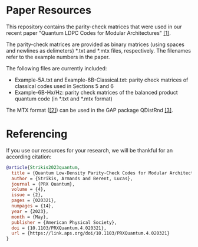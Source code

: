# Paper Resources
This repository contains the parity-check matrices that were used in our recent paper "Quantum LDPC Codes for Modular Architectures" [[1]](https://arxiv.org/abs/2209.14329).

The parity-check matrices are provided as binary matrices (using spaces and newlines as delimeters) *.txt and *.mtx files, respectively. The filenames refer to the example numbers in the paper.

The following files are currently included: 

* Example-5A.txt and Example-6B-Classical.txt: parity check matrices of classical codes used in Sections 5 and 6
* Example-6B-Hx/Hz: parity check matrices of the balanced product quantum code (in *.txt and *.mtx format)

The MTX format ([[2]](https://math.nist.gov/MatrixMarket/formats.html)) can be used in the GAP package QDistRnd [[3]](https://doi.org/10.21105/joss.04120).

# Referencing

If you use our resources for your research, we will be thankful for an according citation: 

```bibtex
@article{Strikis2023quantum,
  title = {Quantum Low-Density Parity-Check Codes for Modular Architectures},
  author = {Strikis, Armands and Berent, Lucas},
  journal = {PRX Quantum},
  volume = {4},
  issue = {2},
  pages = {020321},
  numpages = {14},
  year = {2023},
  month = {May},
  publisher = {American Physical Society},
  doi = {10.1103/PRXQuantum.4.020321},
  url = {https://link.aps.org/doi/10.1103/PRXQuantum.4.020321}
}
```
